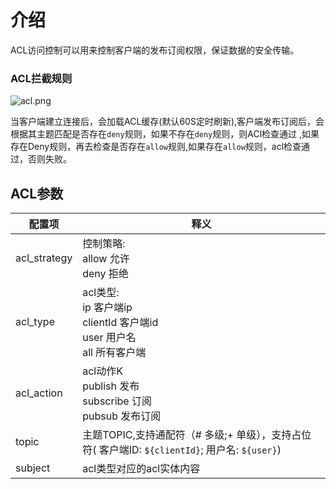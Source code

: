 # 介绍

ACL访问控制可以用来控制客户端的发布订阅权限，保证数据的安全传输。

### ACL拦截规则
![acl.png](@site/static/images/acl/acl.png)


当客户端建立连接后，会加载ACL缓存(默认60S定时刷新),客户端发布订阅后，会根据其主题匹配是否存在`deny`规则，如果不存在`deny`规则，则ACl检查通过
,如果存在Deny规则，再去检查是否存在`allow`规则,如果存在`allow`规则，acl检查通过，否则失败。


## ACL参数


| **配置项** | **释义**                                                                      |
|---------|-----------------------------------------------------------------------------|
| acl_strategy   | 控制策略: <br/>  allow 允许 <br/>  deny 拒绝                                        |
| acl_type     | acl类型: <br/>  ip 客户端ip <br/>  clientId 客户端id <br/> user 用户名 <br/> all 所有客户端 |
| acl_action    | acl动作K <br/> publish 发布 <br/> subscribe 订阅    <br/> pubsub 发布订阅             |
| topic  | 主题TOPIC,支持通配符（# 多级;+ 单级），支持占位符( 客户端ID: `${clientId}`; 用户名: `${user}`)       |
| subject  | acl类型对应的acl实体内容                                                             |